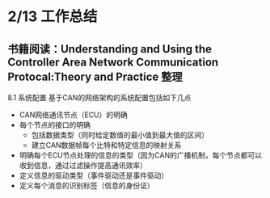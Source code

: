 # 2/13 工作总结
## 书籍阅读：Understanding and Using the Controller Area Network Communication Protocal:Theory and Practice 整理

8.1 系统配置
基于CAN的网络架构的系统配置包括如下几点
+ CAN网络通讯节点（ECU）的明确
+ 每个节点的接口的明确
    + 包括数据类型（同时给定数值的最小值到最大值的区间）
    + 建立CAN数据帧每个比特和特定信息的映射关系
+ 明确每个ECU节点处理的信息的类型（因为CAN的广播机制，每个节点都可以收到信息，通过过滤操作提高通讯效率）
+ 定义信息的驱动类型（事件驱动还是事件驱动）
+ 定义每个消息的识别标签（信息的身份证）
